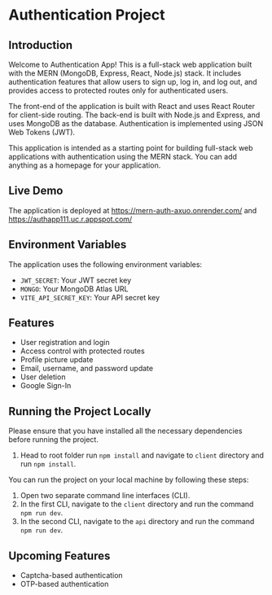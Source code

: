 # Authentication Project

## Introduction

Welcome to Authentication App! This is a full-stack web application built with the MERN (MongoDB, Express, React, Node.js) stack. It includes authentication features that allow users to sign up, log in, and log out, and provides access to protected routes only for authenticated users.

The front-end of the application is built with React and uses React Router for client-side routing. The back-end is built with Node.js and Express, and uses MongoDB as the database. Authentication is implemented using JSON Web Tokens (JWT).

This application is intended as a starting point for building full-stack web applications with authentication using the MERN stack. You can add anything as a homepage for your application.

## Live Demo

The application is deployed at https://mern-auth-axuo.onrender.com/ and https://authapp111.uc.r.appspot.com/ 
## Environment Variables

The application uses the following environment variables:

- `JWT_SECRET`: Your JWT secret key
- `MONGO`: Your MongoDB Atlas URL
- `VITE_API_SECRET_KEY`: Your API secret key

## Features

- User registration and login
- Access control with protected routes
- Profile picture update
- Email, username, and password update
- User deletion
- Google Sign-In


## Running the Project Locally

Please ensure that you have installed all the necessary dependencies before running the project.
1. Head to root folder run `npm install` and navigate to `client` directory and run `npm install`.

You can run the project on your local machine by following these steps:

1. Open two separate command line interfaces (CLI).
2. In the first CLI, navigate to the `client` directory and run the command `npm run dev`.
3. In the second CLI, navigate to the `api` directory and run the command `npm run dev`.

## Upcoming Features

- Captcha-based authentication
- OTP-based authentication


